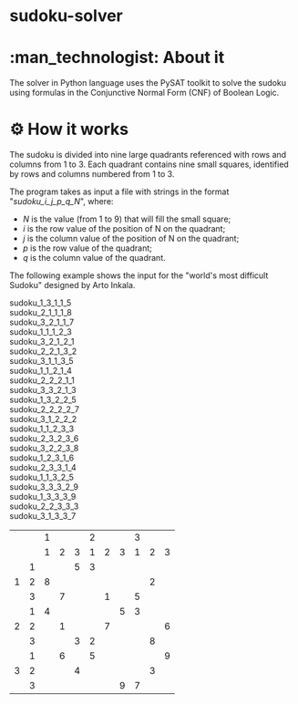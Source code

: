 # sudoku-solver

  <h1>:man_technologist: About it</h1>
    <p>The solver in Python language uses the PySAT toolkit to solve the sudoku using formulas in the Conjunctive Normal Form (CNF) of Boolean Logic.</p>
  <h1> &#x2699 How it works</h1>
  <p>The sudoku is divided into nine large quadrants referenced with rows and columns from 1 to 3. Each quadrant contains nine small squares, identified by rows and columns numbered from 1 to 3.</p>
  <p>The program takes as input a file with strings in the format "<em>sudoku_i_j_p_q_N</em>", where:</p>
  <ul type="disc">
    <li><em>N</em> is the value (from 1 to 9) that will fill the small square;</li>
    <li><em>i</em> is the row value of the position of N on the quadrant;</li>
    <li><em>j</em> is the column value of the position of N on the quadrant;</li>
    <li><em>p</em> is the row value of the quadrant;</li>
    <li><em>q</em> is the column value of the quadrant.</li>
  </ul>
  <p>The following example shows the input for the "world's most difficult Sudoku" designed by Arto Inkala.</p>

  <p>sudoku_1_3_1_1_5 <br>
  sudoku_2_1_1_1_8 <br>
  sudoku_3_2_1_1_7 <br>
  sudoku_1_1_1_2_3 <br>
  sudoku_3_2_1_2_1 <br>
  sudoku_2_2_1_3_2 <br>
  sudoku_3_1_1_3_5 <br>
  sudoku_1_1_2_1_4 <br>
  sudoku_2_2_2_1_1 <br>
  sudoku_3_3_2_1_3 <br>
  sudoku_1_3_2_2_5 <br>
  sudoku_2_2_2_2_7 <br>
  sudoku_3_1_2_2_2 <br>
  sudoku_1_1_2_3_3 <br>
  sudoku_2_3_2_3_6 <br>
  sudoku_3_2_2_3_8 <br>
  sudoku_1_2_3_1_6 <br>
  sudoku_2_3_3_1_4 <br>
  sudoku_1_1_3_2_5 <br>
  sudoku_3_3_3_2_9 <br>
  sudoku_1_3_3_3_9 <br>
  sudoku_2_2_3_3_3 <br>
  sudoku_3_1_3_3_7 </p>
    
  <table>
    <tr>
      <td colspan="2" rowspan="2"></td>
      <td colspan="3" class="q">1</td>
      <td colspan="3" class="q">2</td>
      <td colspan="3" class="q">3</td>
    </tr>
    <tr>
      <td class="j">1</td>
      <td class="j">2</td>
      <td class="j">3</td>
      <td class="j">1</td>
      <td class="j">2</td>
      <td class="j">3</td>
      <td class="j">1</td>
      <td class="j">2</td>
      <td class="j">3</td>
    </tr>
    <tr>
      <td rowspan="3" class="p">1</td>
      <td class="i">1</td>
      <td></td>
      <td></td>
      <td>5</td>
      <td>3</td>
      <td></td>
      <td></td>
      <td></td>
      <td></td>
      <td></td>
    </tr>
    <tr>
      <td class="i">2</td>
      <td>8</td>
      <td></td>
      <td></td>
      <td></td>
      <td></td>
      <td></td>
      <td></td>
      <td>2</td>
      <td></td>
    </tr>
    <tr>
      <td class="i">3</td>
      <td></td>
      <td>7</td>
      <td></td>
      <td></td>
      <td>1</td>
      <td></td>
      <td>5</td>
      <td></td>
      <td></td>
    </tr>
    <tr>
      <td rowspan="3" class="p">2</td>
      <td class="i">1</td>
      <td>4</td>
      <td></td>
      <td></td>
      <td></td>
      <td></td>
      <td>5</td>
      <td>3</td>
      <td></td>
      <td></td>
    </tr>
    <tr>
      <td class="i">2</td>
      <td></td>
      <td>1</td>
      <td></td>
      <td></td>
      <td>7</td>
      <td></td>
      <td></td>
      <td></td>
      <td>6</td>
    </tr>
    <tr>
      <td class="i">3</td>
      <td></td>
      <td></td>
      <td>3</td>
      <td>2</td>
      <td></td>
      <td></td>
      <td></td>
      <td>8</td>
      <td></td>
    </tr>
    <tr>
      <td rowspan="3" class="p">3</td>
      <td class="i">1</td>
      <td></td>
      <td>6</td>
      <td></td>
      <td>5</td>
      <td></td>
      <td></td>
      <td></td>
      <td></td>
      <td>9</td>
    </tr>
    <tr>
      <td class="i">2</td>
      <td></td>
      <td></td>
      <td>4</td>
      <td></td>
      <td></td>
      <td></td>
      <td></td>
      <td>3</td>
      <td></td>
    </tr>
    <tr>
      <td class="i">3</td>
      <td></td>
      <td></td>
      <td></td>
      <td></td>
      <td></td>
      <td>9</td>
      <td>7</td>
      <td></td>
      <td></td>
    </tr>
  </table>

